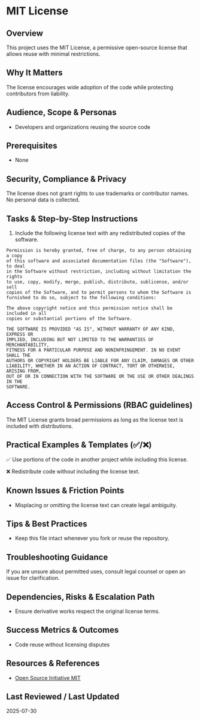 # MIT License

## Overview

This project uses the MIT License, a permissive open-source license that allows
reuse with minimal restrictions.

## Why It Matters

The license encourages wide adoption of the code while protecting contributors
from liability.

## Audience, Scope & Personas

- Developers and organizations reusing the source code

## Prerequisites

- None

## Security, Compliance & Privacy

The license does not grant rights to use trademarks or contributor names. No
personal data is collected.

## Tasks & Step-by-Step Instructions

1. Include the following license text with any redistributed copies of the
   software.

```text
Permission is hereby granted, free of charge, to any person obtaining a copy
of this software and associated documentation files (the "Software"), to deal
in the Software without restriction, including without limitation the rights
to use, copy, modify, merge, publish, distribute, sublicense, and/or sell
copies of the Software, and to permit persons to whom the Software is
furnished to do so, subject to the following conditions:

The above copyright notice and this permission notice shall be included in all
copies or substantial portions of the Software.

THE SOFTWARE IS PROVIDED "AS IS", WITHOUT WARRANTY OF ANY KIND, EXPRESS OR
IMPLIED, INCLUDING BUT NOT LIMITED TO THE WARRANTIES OF MERCHANTABILITY,
FITNESS FOR A PARTICULAR PURPOSE AND NONINFRINGEMENT. IN NO EVENT SHALL THE
AUTHORS OR COPYRIGHT HOLDERS BE LIABLE FOR ANY CLAIM, DAMAGES OR OTHER
LIABILITY, WHETHER IN AN ACTION OF CONTRACT, TORT OR OTHERWISE, ARISING FROM,
OUT OF OR IN CONNECTION WITH THE SOFTWARE OR THE USE OR OTHER DEALINGS IN THE
SOFTWARE.
```

## Access Control & Permissions (RBAC guidelines)

The MIT License grants broad permissions as long as the license text is
included with distributions.

## Practical Examples & Templates (✅/❌)

✅ Use portions of the code in another project while including this license.

❌ Redistribute code without including the license text.

## Known Issues & Friction Points

- Misplacing or omitting the license text can create legal ambiguity.

## Tips & Best Practices

- Keep this file intact whenever you fork or reuse the repository.

## Troubleshooting Guidance

If you are unsure about permitted uses, consult legal counsel or open an issue
for clarification.

## Dependencies, Risks & Escalation Path

- Ensure derivative works respect the original license terms.

## Success Metrics & Outcomes

- Code reuse without licensing disputes

## Resources & References

- [Open Source Initiative MIT](https://opensource.org/licenses/MIT)

## Last Reviewed / Last Updated

2025-07-30

